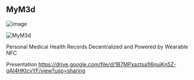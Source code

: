 ## MyM3d

![image](https://user-images.githubusercontent.com/100870737/198877470-84e074bb-e533-4467-8b40-3b197259ff22.png)

![MyM3d](https://user-images.githubusercontent.com/100870737/198877495-f8b71f1f-0752-4562-90cd-5c016e131cc7.png)

Personal Medical Health Records Decentralized and Powered by Wearable NFC

Presentation
https://drive.google.com/file/d/1B7MPxaztsa1I6nuiKn5Z-qAI4HKtcvYF/view?usp=sharing

